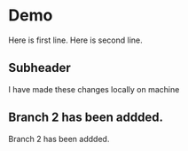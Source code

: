 # Demo
Here is first line. 
Here is second line. 

## Subheader 
I have made these changes locally on machine

## Branch 2 has been addded.
Branch 2 has been addded.
